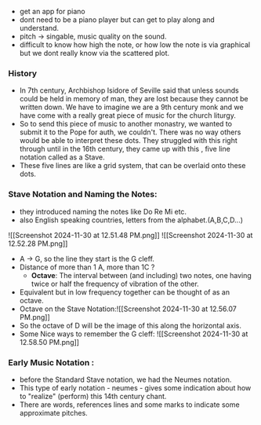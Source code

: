 - get an app for piano
- dont need to be a piano player but can get to play along and understand.
- pitch -> singable, music quality on the sound.
- difficult to know how high the note, or how low the note is via graphical but we dont really know via the scattered plot.

### History
- In 7th century, Archbishop Isidore of Seville said that unless sounds could be held in memory of man, they are lost because they cannot be written down. We have to imagine we are a 9th century monk and we have come with a really great piece of music for the church liturgy.
- So to send this piece of music to another monastry, we wanted to submit it to the Pope for auth, we couldn't. There was no way others would be able to interpret these dots. They struggled with this right through until in the 16th century, they came up with this , five line notation called as a Stave.
- These five lines are like a grid system, that can be overlaid onto these dots. 

### Stave Notation and Naming the Notes:
- they introduced naming the notes like Do Re Mi etc.
- also English speaking countries, letters from the alphabet.(A,B,C,D...)

![[Screenshot 2024-11-30 at 12.51.48 PM.png]]
![[Screenshot 2024-11-30 at 12.52.28 PM.png]]
- A -> G, so the line they start is the G cleff.
- Distance of more than 1 A, more than 1C ? 
	- **Octave**: The interval between (and including) two notes, one having twice or half the frequency of vibration of the other.
- Equivalent but in low frequency together can be thought of as an octave.
- Octave on the Stave Notation:![[Screenshot 2024-11-30 at 12.56.07 PM.png]]
- So the octave of D will be the image of this along the horizontal axis.
- Some Nice ways to remember the G cleff:
	![[Screenshot 2024-11-30 at 12.58.50 PM.png]]

### Early Music Notation :
- before the Standard Stave notation, we had the Neumes notation.
- This type of early notation - neumes - gives some indication about how to "realize" (perform) this 14th century chant.
- There are words, references lines and some marks to indicate some approximate pitches.

